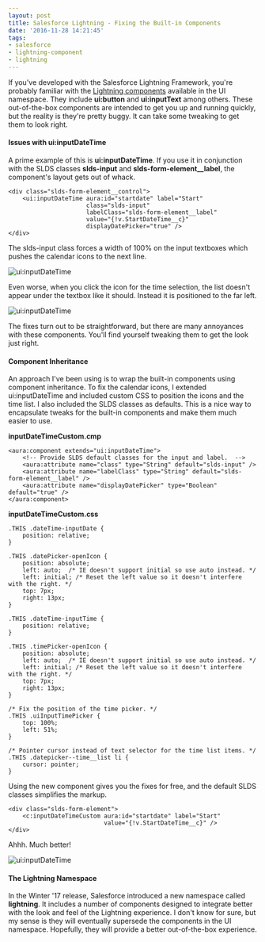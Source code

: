 ```yaml
---
layout: post
title: Salesforce Lightning - Fixing the Built-in Components
date: '2016-11-28 14:21:45'
tags:
- salesforce
- lightning-component
- lightning
---
```


If you've developed with the Salesforce Lightning Framework, you're probably familiar with the [Lightning components](https://developer.salesforce.com/docs/atlas.en-us.lightning.meta/lightning/aura_compref.htm) available in the UI namespace. They include **ui:button** and **ui:inputText** among others. These out-of-the-box components are intended to get you up and running quickly, but the reality is they're pretty buggy. It can take some tweaking to get them to look right.

#### Issues with ui:inputDateTime

A prime example of this is **ui:inputDateTime**. If you use it in conjunction with the SLDS classes **slds-input** and **slds-form-element__label**, the component's layout gets out of whack.

```
<div class="slds-form-element__control">
    <ui:inputDateTime aura:id="startdate" label="Start"
                      class="slds-input"
                      labelClass="slds-form-element__label"
                      value="{!v.StartDateTime__c}"
                      displayDatePicker="true" />
</div>
```

The slds-input class forces a width of 100% on the input textboxes which pushes the calendar icons to the next line.

![ui:inputDateTime](/images/ui-datetime-no-fix-1.png)

Even worse, when you click the icon for the time selection, the list doesn't appear under the textbox like it should. Instead it is positioned to the far left.

![ui:inputDateTime](/images/ui-datetime-no-fix-2.png)

The fixes turn out to be straightforward, but there are many annoyances with these components. You'll find yourself tweaking them to get the look just right.

#### Component Inheritance

An approach I've been using is to wrap the built-in components using component inheritance. To fix the calendar icons, I extended ui:inputDateTime and included custom CSS to position the icons and the time list. I also included the SLDS classes as defaults. This is a nice way to encapsulate tweaks for the built-in components and make them much easier to use.

**inputDateTimeCustom.cmp**

```
<aura:component extends="ui:inputDateTime">
	<!-- Provide SLDS default classes for the input and label.  -->
	<aura:attribute name="class" type="String" default="slds-input" />
	<aura:attribute name="labelClass" type="String" default="slds-form-element__label" />
	<aura:attribute name="displayDatePicker" type="Boolean" default="true" />
</aura:component>
```

**inputDateTimeCustom.css**

```
.THIS .dateTime-inputDate {
	position: relative;
}

.THIS .datePicker-openIcon {
	position: absolute;
	left: auto;  /* IE doesn't support initial so use auto instead. */
	left: initial; /* Reset the left value so it doesn't interfere with the right. */
	top: 7px;
	right: 13px;
}

.THIS .dateTime-inputTime {
	position: relative;
}

.THIS .timePicker-openIcon {
	position: absolute;
	left: auto;  /* IE doesn't support initial so use auto instead. */
	left: initial; /* Reset the left value so it doesn't interfere with the right. */
	top: 7px;
	right: 13px;
}

/* Fix the position of the time picker. */
.THIS .uiInputTimePicker {
	top: 100%;
	left: 51%;
}

/* Pointer cursor instead of text selector for the time list items. */
.THIS .datepicker--time__list li {
	cursor: pointer;
}
```

Using the new component gives you the fixes for free, and the default SLDS classes simplifies the markup.

```
<div class="slds-form-element">
    <c:inputDateTimeCustom aura:id="startdate" label="Start"
                           value="{!v.StartDateTime__c}" />
</div>
```

Ahhh. Much better!

![ui:inputDateTime](/images/ui-datetime-fix.png)

#### The Lightning Namespace

In the Winter '17 release, Salesforce introduced a new namespace called **lightning**. It includes a number of components designed to integrate better with the look and feel of the Lightning experience. I don't know for sure, but my sense is they will eventually supersede the components in the UI namespace. Hopefully, they will provide a better out-of-the-box experience.